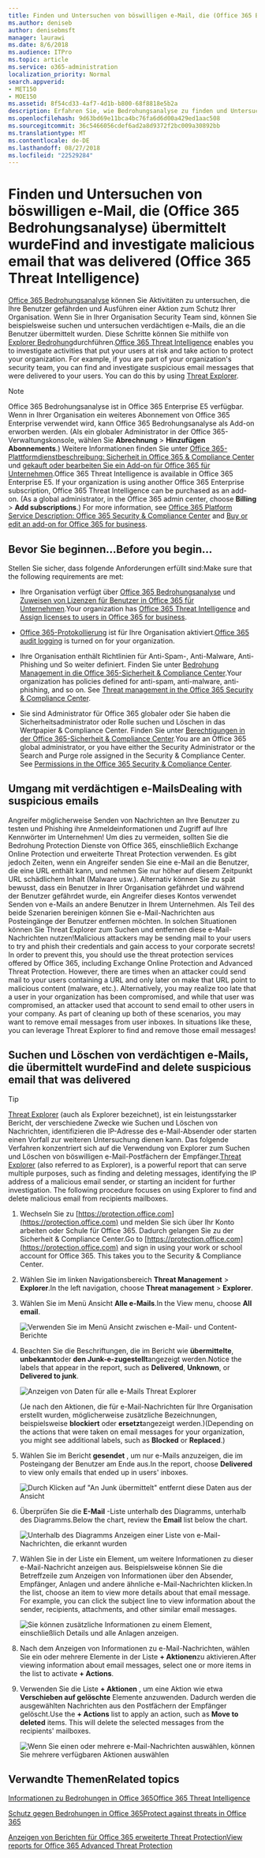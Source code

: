 ```yaml
---
title: Finden und Untersuchen von böswilligen e-Mail, die (Office 365 Bedrohungsanalyse) übermittelt wurde
ms.author: deniseb
author: denisebmsft
manager: laurawi
ms.date: 8/6/2018
ms.audience: ITPro
ms.topic: article
ms.service: o365-administration
localization_priority: Normal
search.appverid:
- MET150
- MOE150
ms.assetid: 8f54cd33-4af7-4d1b-b800-68f8818e5b2a
description: Erfahren Sie, wie Bedrohungsanalyse zu finden und Untersuchen von böswilligen e-Mail verwenden.
ms.openlocfilehash: 9d63bd69e11bca4bc76fa6d6d00a429ed1aac508
ms.sourcegitcommit: 36c5466056cdef6ad2a8d9372f2bc009a30892bb
ms.translationtype: MT
ms.contentlocale: de-DE
ms.lasthandoff: 08/27/2018
ms.locfileid: "22529284"
---
```

# <a name="find-and-investigate-malicious-email-that-was-delivered-office-365-threat-intelligence"></a><span data-ttu-id="f08d2-103">Finden und Untersuchen von böswilligen e-Mail, die (Office 365 Bedrohungsanalyse) übermittelt wurde</span><span class="sxs-lookup"><span data-stu-id="f08d2-103">Find and investigate malicious email that was delivered (Office 365 Threat Intelligence)</span></span>

<span data-ttu-id="f08d2-p101">[Office 365 Bedrohungsanalyse](office-365-ti.md) können Sie Aktivitäten zu untersuchen, die Ihre Benutzer gefährden und Ausführen einer Aktion zum Schutz Ihrer Organisation. Wenn Sie in Ihrer Organisation Security Team sind, können Sie beispielsweise suchen und untersuchen verdächtigen e-Mails, die an die Benutzer übermittelt wurden. Diese Schritte können Sie mithilfe von [Explorer Bedrohung](get-started-with-ti.md#threat-explorer)durchführen.</span><span class="sxs-lookup"><span data-stu-id="f08d2-p101">[Office 365 Threat Intelligence](office-365-ti.md) enables you to investigate activities that put your users at risk and take action to protect your organization. For example, if you are part of your organization's security team, you can find and investigate suspicious email messages that were delivered to your users. You can do this by using [Threat Explorer](get-started-with-ti.md#threat-explorer).</span></span>
  
> [!NOTE]
> <span data-ttu-id="f08d2-p102">Office 365 Bedrohungsanalyse ist in Office 365 Enterprise E5 verfügbar. Wenn in Ihrer Organisation ein weiteres Abonnement von Office 365 Enterprise verwendet wird, kann Office 365 Bedrohungsanalyse als Add-on erworben werden. (Als ein globaler Administrator in der Office 365-Verwaltungskonsole, wählen Sie **Abrechnung** \> **Hinzufügen Abonnements**.) Weitere Informationen finden Sie unter [Office 365-Plattformdienstbeschreibung: Sicherheit in Office 365 &amp; Compliance Center](https://technet.microsoft.com/en-us/library/dn933793.aspx) und [gekauft oder bearbeiten Sie ein Add-on für Office 365 für Unternehmen](https://support.office.com/article/4e7b57d6-b93b-457d-aecd-0ea58bff07a6).</span><span class="sxs-lookup"><span data-stu-id="f08d2-p102">Office 365 Threat Intelligence is available in Office 365 Enterprise E5. If your organization is using another Office 365 Enterprise subscription, Office 365 Threat Intelligence can be purchased as an add-on. (As a global administrator, in the Office 365 admin center, choose **Billing** \> **Add subscriptions**.) For more information, see [Office 365 Platform Service Description: Office 365 Security &amp; Compliance Center](https://technet.microsoft.com/en-us/library/dn933793.aspx) and [Buy or edit an add-on for Office 365 for business](https://support.office.com/article/4e7b57d6-b93b-457d-aecd-0ea58bff07a6).</span></span> 
  
## <a name="before-you-begin"></a><span data-ttu-id="f08d2-110">Bevor Sie beginnen...</span><span class="sxs-lookup"><span data-stu-id="f08d2-110">Before you begin...</span></span>

<span data-ttu-id="f08d2-111">Stellen Sie sicher, dass folgende Anforderungen erfüllt sind:</span><span class="sxs-lookup"><span data-stu-id="f08d2-111">Make sure that the following requirements are met:</span></span>
  
- <span data-ttu-id="f08d2-112">Ihre Organisation verfügt über [Office 365 Bedrohungsanalyse](office-365-ti.md) und [Zuweisen von Lizenzen für Benutzer in Office 365 für Unternehmen](https://support.office.com/article/997596b5-4173-4627-b915-36abac6786dc).</span><span class="sxs-lookup"><span data-stu-id="f08d2-112">Your organization has [Office 365 Threat Intelligence](office-365-ti.md) and [Assign licenses to users in Office 365 for business](https://support.office.com/article/997596b5-4173-4627-b915-36abac6786dc).</span></span>
    
- <span data-ttu-id="f08d2-113">[Office 365-Protokollierung](turn-audit-log-search-on-or-off.md) ist für Ihre Organisation aktiviert.</span><span class="sxs-lookup"><span data-stu-id="f08d2-113">[Office 365 audit logging](turn-audit-log-search-on-or-off.md) is turned on for your organization.</span></span> 
    
- <span data-ttu-id="f08d2-p103">Ihre Organisation enthält Richtlinien für Anti-Spam-, Anti-Malware, Anti-Phishing und So weiter definiert. Finden Sie unter [Bedrohung Management in die Office 365-Sicherheit &amp; Compliance Center](threat-management.md).</span><span class="sxs-lookup"><span data-stu-id="f08d2-p103">Your organization has policies defined for anti-spam, anti-malware, anti-phishing, and so on. See [Threat management in the Office 365 Security &amp; Compliance Center](threat-management.md).</span></span>
    
- <span data-ttu-id="f08d2-p104">Sie sind Administrator für Office 365 globaler oder Sie haben die Sicherheitsadministrator oder Rolle suchen und Löschen in das Wertpapier &amp; Compliance Center. Finden Sie unter [Berechtigungen in der Office 365-Sicherheit &amp; Compliance Center](permissions-in-the-security-and-compliance-center.md).</span><span class="sxs-lookup"><span data-stu-id="f08d2-p104">You are an Office 365 global administrator, or you have either the Security Administrator or the Search and Purge role assigned in the Security &amp; Compliance Center. See [Permissions in the Office 365 Security &amp; Compliance Center](permissions-in-the-security-and-compliance-center.md).</span></span>
    
## <a name="dealing-with-suspicious-emails"></a><span data-ttu-id="f08d2-118">Umgang mit verdächtigen e-Mails</span><span class="sxs-lookup"><span data-stu-id="f08d2-118">Dealing with suspicious emails</span></span>

<span data-ttu-id="f08d2-p105">Angreifer möglicherweise Senden von Nachrichten an Ihre Benutzer zu testen und Phishing ihre Anmeldeinformationen und Zugriff auf Ihre Kennwörter im Unternehmen! Um dies zu vermeiden, sollten Sie die Bedrohung Protection Dienste von Office 365, einschließlich Exchange Online Protection und erweiterte Threat Protection verwenden. Es gibt jedoch Zeiten, wenn ein Angreifer senden Sie eine e-Mail an die Benutzer, die eine URL enthält kann, und nehmen Sie nur höher auf diesem Zeitpunkt URL schädlichem Inhalt (Malware usw.). Alternativ können Sie zu spät bewusst, dass ein Benutzer in Ihrer Organisation gefährdet und während der Benutzer gefährdet wurde, ein Angreifer dieses Kontos verwendet Senden von e-Mails an andere Benutzer in Ihrem Unternehmen. Als Teil des beide Szenarien bereinigen können Sie e-Mail-Nachrichten aus Posteingänge der Benutzer entfernen möchten. In solchen Situationen können Sie Threat Explorer zum Suchen und entfernen diese e-Mail-Nachrichten nutzen!</span><span class="sxs-lookup"><span data-stu-id="f08d2-p105">Malicious attackers may be sending mail to your users to try and phish their credentials and gain access to your corporate secrets! In order to prevent this, you should use the threat protection services offered by Office 365, including Exchange Online Protection and Advanced Threat Protection. However, there are times when an attacker could send mail to your users containing a URL and only later on make that URL point to malicious content (malware, etc.). Alternatively, you may realize too late that a user in your organization has been compromised, and while that user was compromised, an attacker used that account to send email to other users in your company. As part of cleaning up both of these scenarios, you may want to remove email messages from user inboxes. In situations like these, you can leverage Threat Explorer to find and remove those email messages!</span></span>
  
## <a name="find-and-delete-suspicious-email-that-was-delivered"></a><span data-ttu-id="f08d2-125">Suchen und Löschen von verdächtigen e-Mails, die übermittelt wurde</span><span class="sxs-lookup"><span data-stu-id="f08d2-125">Find and delete suspicious email that was delivered</span></span>

> [!TIP]
> <span data-ttu-id="f08d2-p106">[Threat Explorer](get-started-with-ti.md#threat-explorer) (auch als Explorer bezeichnet), ist ein leistungsstarker Bericht, der verschiedene Zwecke wie Suchen und Löschen von Nachrichten, identifizieren die IP-Adresse des e-Mail-Absender oder starten einen Vorfall zur weiteren Untersuchung dienen kann. Das folgende Verfahren konzentriert sich auf die Verwendung von Explorer zum Suchen und Löschen von böswilligen e-Mail-Postfächern der Empfänger.</span><span class="sxs-lookup"><span data-stu-id="f08d2-p106">[Threat Explorer](get-started-with-ti.md#threat-explorer) (also referred to as Explorer), is a powerful report that can serve multiple purposes, such as finding and deleting messages, identifying the IP address of a malicious email sender, or starting an incident for further investigation. The following procedure focuses on using Explorer to find and delete malicious email from recipients mailboxes.</span></span> 
  
1. <span data-ttu-id="f08d2-p107">Wechseln Sie zu [https://protection.office.com](https://protection.office.com) und melden Sie sich über Ihr Konto arbeiten oder Schule für Office 365. Dadurch gelangen Sie zu der Sicherheit &amp; Compliance Center.</span><span class="sxs-lookup"><span data-stu-id="f08d2-p107">Go to [https://protection.office.com](https://protection.office.com) and sign in using your work or school account for Office 365. This takes you to the Security &amp; Compliance Center.</span></span> 
    
2. <span data-ttu-id="f08d2-130">Wählen Sie im linken Navigationsbereich **Threat Management** \> **Explorer**.</span><span class="sxs-lookup"><span data-stu-id="f08d2-130">In the left navigation, choose **Threat management** \> **Explorer**.</span></span>
    
3. <span data-ttu-id="f08d2-131">Wählen Sie im Menü Ansicht **Alle e-Mails**.</span><span class="sxs-lookup"><span data-stu-id="f08d2-131">In the View menu, choose **All email**.</span></span>
    
    ![Verwenden Sie im Menü Ansicht zwischen e-Mail- und Content-Berichte](media/d39013ff-93b6-42f6-bee5-628895c251c2.png)
  
4. <span data-ttu-id="f08d2-133">Beachten Sie die Beschriftungen, die im Bericht wie **übermittelte**, **unbekannt**oder **den Junk-e-zugestellt**angezeigt werden.</span><span class="sxs-lookup"><span data-stu-id="f08d2-133">Notice the labels that appear in the report, such as **Delivered**, **Unknown**, or **Delivered to junk**.</span></span>
    
    ![Anzeigen von Daten für alle e-Mails Threat Explorer](media/208826ed-a85e-446f-b276-b5fdc312fbcb.png)
  
    <span data-ttu-id="f08d2-135">(Je nach den Aktionen, die für e-Mail-Nachrichten für Ihre Organisation erstellt wurden, möglicherweise zusätzliche Bezeichnungen, beispielsweise **blockiert** oder **ersetzt**angezeigt werden.)</span><span class="sxs-lookup"><span data-stu-id="f08d2-135">(Depending on the actions that were taken on email messages for your organization, you might see additional labels, such as **Blocked** or **Replaced**.)</span></span>
    
5. <span data-ttu-id="f08d2-136">Wählen Sie im Bericht **gesendet** , um nur e-Mails anzuzeigen, die im Posteingang der Benutzer am Ende aus.</span><span class="sxs-lookup"><span data-stu-id="f08d2-136">In the report, choose **Delivered** to view only emails that ended up in users' inboxes.</span></span> 
    
    ![Durch Klicken auf "An Junk übermittelt" entfernt diese Daten aus der Ansicht](media/e6fb2e47-461e-4f6f-8c65-c331bd858758.png)
  
6. <span data-ttu-id="f08d2-138">Überprüfen Sie die **E-Mail** -Liste unterhalb des Diagramms, unterhalb des Diagramms.</span><span class="sxs-lookup"><span data-stu-id="f08d2-138">Below the chart, review the **Email** list below the chart.</span></span> 
    
    ![Unterhalb des Diagramms Anzeigen einer Liste von e-Mail-Nachrichten, die erkannt wurden](media/dfb60590-1236-499d-97da-86c68621e2bc.png)
  
7. <span data-ttu-id="f08d2-p108">Wählen Sie in der Liste ein Element, um weitere Informationen zu dieser e-Mail-Nachricht anzeigen aus. Beispielsweise können Sie die Betreffzeile zum Anzeigen von Informationen über den Absender, Empfänger, Anlagen und andere ähnliche e-Mail-Nachrichten klicken.</span><span class="sxs-lookup"><span data-stu-id="f08d2-p108">In the list, choose an item to view more details about that email message. For example, you can click the subject line to view information about the sender, recipients, attachments, and other similar email messages.</span></span>
    
    ![Sie können zusätzliche Informationen zu einem Element, einschließlich Details und alle Anlagen anzeigen.](media/5a5707c3-d62a-4610-ae7b-900fff8708b2.png)
  
8. <span data-ttu-id="f08d2-143">Nach dem Anzeigen von Informationen zu e-Mail-Nachrichten, wählen Sie ein oder mehrere Elemente in der Liste **+ Aktionen**zu aktivieren.</span><span class="sxs-lookup"><span data-stu-id="f08d2-143">After viewing information about email messages, select one or more items in the list to activate **+ Actions**.</span></span>
    
9. <span data-ttu-id="f08d2-p109">Verwenden Sie die Liste **+ Aktionen** , um eine Aktion wie etwa **Verschieben auf gelöschte** Elemente anzuwenden. Dadurch werden die ausgewählten Nachrichten aus den Postfächern der Empfänger gelöscht.</span><span class="sxs-lookup"><span data-stu-id="f08d2-p109">Use the **+ Actions** list to apply an action, such as **Move to deleted** items. This will delete the selected messages from the recipients' mailboxes.</span></span> 
    
    ![Wenn Sie einen oder mehrere e-Mail-Nachrichten auswählen, können Sie mehrere verfügbaren Aktionen auswählen](media/ef12e10c-60a7-4f66-8f76-68d77ae26de1.png)
  
## <a name="related-topics"></a><span data-ttu-id="f08d2-147">Verwandte Themen</span><span class="sxs-lookup"><span data-stu-id="f08d2-147">Related topics</span></span>

[<span data-ttu-id="f08d2-148">Informationen zu Bedrohungen in Office 365</span><span class="sxs-lookup"><span data-stu-id="f08d2-148">Office 365 Threat Intelligence</span></span>](office-365-ti.md)
  
[<span data-ttu-id="f08d2-149">Schutz gegen Bedrohungen in Office 365</span><span class="sxs-lookup"><span data-stu-id="f08d2-149">Protect against threats in Office 365</span></span>](protect-against-threats.md)
  
[<span data-ttu-id="f08d2-150">Anzeigen von Berichten für Office 365 erweiterte Threat Protection</span><span class="sxs-lookup"><span data-stu-id="f08d2-150">View reports for Office 365 Advanced Threat Protection</span></span>](view-reports-for-atp.md)
  

